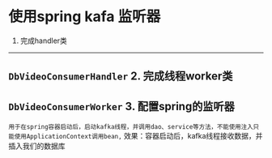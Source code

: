 使用spring kafa 监听器
=====================
1. 完成handler类
-----------------
``DbVideoConsumerHandler``
2. 完成线程worker类
-------------------
``DbVideoConsumerWorker``
3. 配置spring的监听器
---------------------
``用于在spring容器启动后，启动kafka线程，并调用dao、service等方法，不能使用注入只能使用ApplicationContext调用bean,``
效果：容器启动后，kafka线程接收数据，并插入我们的数据库
